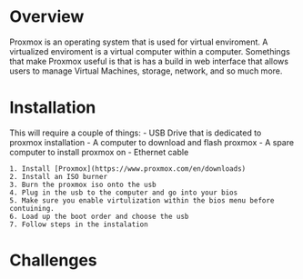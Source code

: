 #  Overview
Proxmox is an operating system that is used for virtual enviroment. A virtualized enviroment is a virtual computer within a computer. Somethings that make Proxmox useful is that is has a build in web interface that allows users to manage Virtual Machines, storage, network, and so much more. 
# Installation
This will require a couple of things:
			- USB Drive that is dedicated to proxmox installation
			- A computer to download and flash proxmox
			- A spare computer to install proxmox on
			- Ethernet cable

	1. Install [Proxmox](https://www.proxmox.com/en/downloads)
	2. Install an ISO burner
	3. Burn the proxmox iso onto the usb
	4. Plug in the usb to the computer and go into your bios
	5. Make sure you enable virtulization within the bios menu before contuining. 
	6. Load up the boot order and choose the usb
	7. Follow steps in the instalation
# Challenges